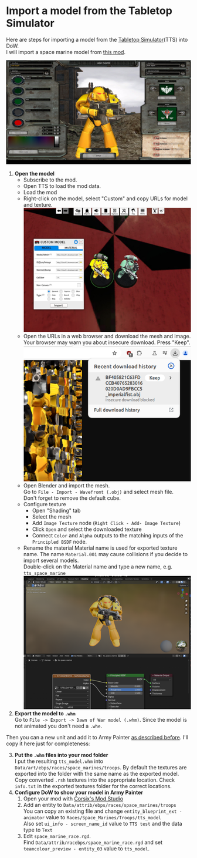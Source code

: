 # Import a model from the Tabletop Simulator

Here are steps for importing a model from the [Tabletop Simulator](https://store.steampowered.com/app/286160/Tabletop_Simulator/)(TTS) into DoW.  
I will import a space marine model from [this mod](https://steamcommunity.com/sharedfiles/filedetails/?id=3136633493).

![army painter screenshot](../images/tts4.jpg)

1. **Open the model**
    - Subscribe to the mod.
    - Open TTS to load the mod data.
    - Load the mod
    - Right-click on the model, select "Custom" and copy URLs for model and texture.
    ![tts screenshot](../images/tts1.jpg)
    - Open the URLs in a web browser and download the mesh and image.
    Your browser may warn you about insecure download. Press "Keep".
    ![beowser screenshot](../images/tts2.png)
    - Open Blender and import the mesh.  
    Go to `File - Import - Wavefromt (.obj)` and select mesh file.  
    Don't forget to remove the default cube.
    - Configure texture
        - Open "Shading" tab
        - Select the mesh
        - Add `Image Texture` node (`Right Click - Add- Image Texture`)
        - Click `Open` and select the downloaded texture
        - Connect `Color` and `Alpha` outputs to the matching inputs of the `Principled BSDF` node.
    - Rename the material
      Material name is used for exported texture name. The name `Material.001` may cause collisions if you decide to import several models.  
        Double-click on the Material name and type a new name, e.g. `tts_space_marine`
    ![shader screenshot](../images/tts3.png)
1. **Export the model to `.whm`**  
 Go to `File -> Export -> Dawn of War model (.whm)`.
 Since the model is not animated you don't need a `.whe`.

Then you can a new unit and add it to Army Painter [as described before](export.md#).
I'll copy it here just for completeness:

3. **Put the `.whm` files into your mod folder**  
    I put the resulting `tts_model.whm` into `Data/art/ebps/races/space_marines/troops`.
    By default the textures are exported into the folder with the same name as the exported model.
    Copy converted `.rsh` textures into the appropriate location. Check `info.txt` in the exported textures folder for the correct locations.
9. **Configure DoW to show your model in Army Painter**
    1. Open your mod with [Corsix's Mod Studio](https://modstudio.corsix.org/)
    2. Add an entity to `Data/attrib/ebps/races/space_marines/troops`  
        You can copy an existing file and change `entity_blueprint_ext - animator` value to `Races/Space_Marines/Troops/tts_model`  
        Also set `ui_info - screen_name_id` value to `TTS test` and  the data type to `Text`
    3. Edit `space_marine_race.rgd`.  
        Find `Data/attrib/racebps/space_marine_race.rgd` and set `teamcolour_preview - entity_03` value to `tts_model`.
